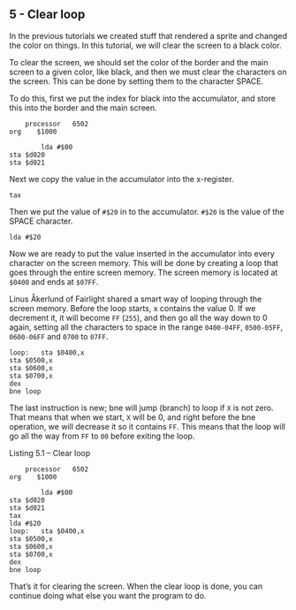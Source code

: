 ## 5 - Clear loop

In the previous tutorials we created stuff that rendered a sprite and changed the color on things. In this tutorial, we will clear the screen to a black color.

To clear the screen, we should set the color of the border and the main screen to a given color, like black, and then we must clear the characters on the screen. This can be done by setting them to the character SPACE.

To do this, first we put the index for black into the accumulator, and store this into the border and the main screen.
````
    processor   6502
org    $1000

        lda #$00
sta $d020
sta $d021
````

Next we copy the value in the accumulator into the x-register.

````
tax
````

Then we put the value of `#$20` in to the accumulator. `#$20` is the value of the SPACE character.
````
lda #$20
````

Now we are ready to put the value inserted in the accumulator into every character on the screen memory. This will be done by creating a loop that goes through the entire screen memory. The screen memory is located at `$0400` and ends at `$07FF`.

Linus Åkerlund of Fairlight shared a smart way of looping through the screen memory. Before the loop starts, x contains the value 0. If we decrement it, it will become `FF` (`255`), and then go all the way down to 0 again, setting all the characters to space in the range `0400-04FF`, `0500-05FF`, `0600-06FF` and `0700` to `07FF`.
````
loop:   sta $0400,x
sta $0500,x
sta $0600,x
sta $0700,x
dex
bne loop
````

The last instruction is new; bne will jump (branch) to loop if `X` is not zero. That means that when we start, `X` will be 0, and right before the bne operation, we will decrease it so it contains `FF`. This means that the loop will go all the way from `FF` to `00` before exiting the loop.

Listing 5.1 – Clear loop
````
    processor   6502
org    $1000

        lda #$00
sta $d020
sta $d021
tax
lda #$20
loop:   sta $0400,x
sta $0500,x
sta $0600,x
sta $0700,x
dex
bne loop
````

That’s it for clearing the screen. When the clear loop is done, you can continue doing what else you want the program to do.


